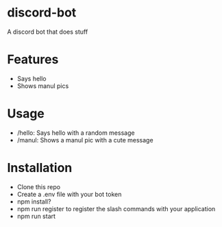 # discord-bot
A discord bot that does stuff

# Features
- Says hello
- Shows manul pics

# Usage
- /hello: Says hello with a random message
- /manul: Shows a manul pic with a cute message

# Installation
- Clone this repo
- Create a .env file with your bot token
- npm install?
- npm run register to register the slash commands with your application
- npm run start
